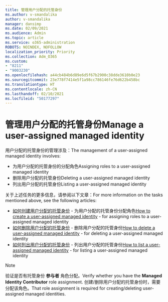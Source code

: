 ```yaml
---
title: 管理用户分配的托管身份
ms.author: v-smandalika
author: v-smandalika
manager: dansimp
ms.date: 02/09/2021
ms.audience: Admin
ms.topic: article
ms.service: o365-administration
ROBOTS: NOINDEX, NOFOLLOW
localization_priority: Priority
ms.collection: Adm_O365
ms.custom:
- "8211"
- "9003230"
ms.openlocfilehash: a44cb484b6d89e6d5f67b2900c38dde3610b0e23
ms.sourcegitcommit: 23e778f7414e5f1a98cc786146fe76d622b458bc
ms.translationtype: HT
ms.contentlocale: zh-CN
ms.lasthandoff: 02/10/2021
ms.locfileid: "50177297"
---
```

# <a name="manage-a-user-assigned-managed-identity"></a><span data-ttu-id="671cf-102">管理用户分配的托管身份</span><span class="sxs-lookup"><span data-stu-id="671cf-102">Manage a user-assigned managed identity</span></span>

<span data-ttu-id="671cf-103">用户分配的托管身份的管理涉及：</span><span class="sxs-lookup"><span data-stu-id="671cf-103">The management of a user-assigned managed identity involves:</span></span>

- <span data-ttu-id="671cf-104">为用户分配的托管身份的分配角色</span><span class="sxs-lookup"><span data-stu-id="671cf-104">Assigning roles to a user-assigned managed identity</span></span>
- <span data-ttu-id="671cf-105">删除用户分配的托管身份</span><span class="sxs-lookup"><span data-stu-id="671cf-105">Deleting a user-assigned managed identity</span></span>
- <span data-ttu-id="671cf-106">列出用户分配的托管身份</span><span class="sxs-lookup"><span data-stu-id="671cf-106">Listing a user-assigned managed identity</span></span>

<span data-ttu-id="671cf-107">关于上述任务的更多信息，请参阅以下文章：</span><span class="sxs-lookup"><span data-stu-id="671cf-107">For more information on the tasks mentioned above, see the following articles:</span></span>

- <span data-ttu-id="671cf-108">[如何创建用户分配的托管身份](https://docs.microsoft.com/azure/active-directory/managed-identities-azure-resources/how-to-manage-ua-identity-portal) - 为用户分配的托管身份分配角色</span><span class="sxs-lookup"><span data-stu-id="671cf-108">[How to create a user-assigned managed identity](https://docs.microsoft.com/azure/active-directory/managed-identities-azure-resources/how-to-manage-ua-identity-portal) - for assigning roles to a user-assigned managed identity</span></span>
- <span data-ttu-id="671cf-109">[如何删除用户分配的托管身份](https://docs.microsoft.com/azure/active-directory/managed-identities-azure-resources/how-to-manage-ua-identity-portal) - 删除用户分配的托管身份</span><span class="sxs-lookup"><span data-stu-id="671cf-109">[How to delete a user-assigned managed identity](https://docs.microsoft.com/azure/active-directory/managed-identities-azure-resources/how-to-manage-ua-identity-portal) - for deleting a user-assigned managed identity</span></span>
- <span data-ttu-id="671cf-110">[如何列出用户分配的托管身份](https://docs.microsoft.com/azure/active-directory/managed-identities-azure-resources/how-to-manage-ua-identity-portal) - 列出用户分配的托管身份</span><span class="sxs-lookup"><span data-stu-id="671cf-110">[How to list a user-assigned managed identity](https://docs.microsoft.com/azure/active-directory/managed-identities-azure-resources/how-to-manage-ua-identity-portal) - for listing a user-assigned managed identity</span></span>

> [!NOTE]
> <span data-ttu-id="671cf-111">验证是否有托管身份 **参与者** 角色分配。</span><span class="sxs-lookup"><span data-stu-id="671cf-111">Verify whether you have the **Managed Identity Contributor** role assignment.</span></span> <span data-ttu-id="671cf-112">创建/删除用户分配的托管身份时，需要分配该角色。</span><span class="sxs-lookup"><span data-stu-id="671cf-112">That role assignment is required for creating/deleting user-assigned managed identities.</span></span>
